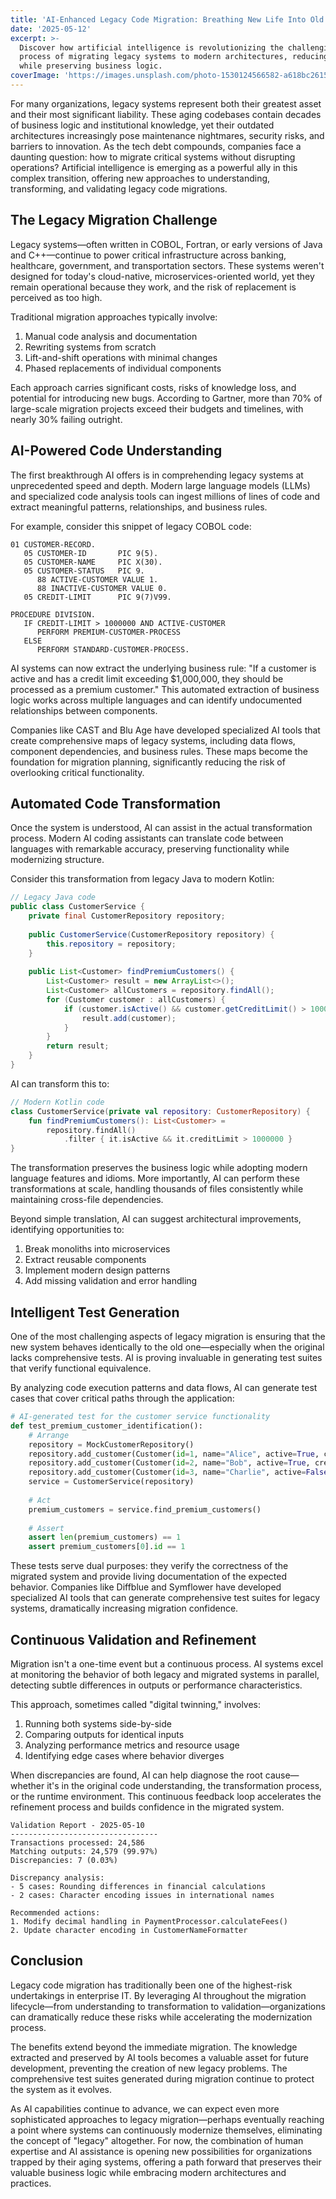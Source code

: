 ```yaml
---
title: 'AI-Enhanced Legacy Code Migration: Breathing New Life Into Old Systems'
date: '2025-05-12'
excerpt: >-
  Discover how artificial intelligence is revolutionizing the challenging
  process of migrating legacy systems to modern architectures, reducing risks
  while preserving business logic.
coverImage: 'https://images.unsplash.com/photo-1530124566582-a618bc2615dc'
---
```

For many organizations, legacy systems represent both their greatest asset and their most significant liability. These aging codebases contain decades of business logic and institutional knowledge, yet their outdated architectures increasingly pose maintenance nightmares, security risks, and barriers to innovation. As the tech debt compounds, companies face a daunting question: how to migrate critical systems without disrupting operations? Artificial intelligence is emerging as a powerful ally in this complex transition, offering new approaches to understanding, transforming, and validating legacy code migrations.

## The Legacy Migration Challenge

Legacy systems—often written in COBOL, Fortran, or early versions of Java and C++—continue to power critical infrastructure across banking, healthcare, government, and transportation sectors. These systems weren't designed for today's cloud-native, microservices-oriented world, yet they remain operational because they work, and the risk of replacement is perceived as too high.

Traditional migration approaches typically involve:

1. Manual code analysis and documentation
2. Rewriting systems from scratch
3. Lift-and-shift operations with minimal changes
4. Phased replacements of individual components

Each approach carries significant costs, risks of knowledge loss, and potential for introducing new bugs. According to Gartner, more than 70% of large-scale migration projects exceed their budgets and timelines, with nearly 30% failing outright.

## AI-Powered Code Understanding

The first breakthrough AI offers is in comprehending legacy systems at unprecedented speed and depth. Modern large language models (LLMs) and specialized code analysis tools can ingest millions of lines of code and extract meaningful patterns, relationships, and business rules.

For example, consider this snippet of legacy COBOL code:

```cobol
01 CUSTOMER-RECORD.
   05 CUSTOMER-ID       PIC 9(5).
   05 CUSTOMER-NAME     PIC X(30).
   05 CUSTOMER-STATUS   PIC 9.
      88 ACTIVE-CUSTOMER VALUE 1.
      88 INACTIVE-CUSTOMER VALUE 0.
   05 CREDIT-LIMIT      PIC 9(7)V99.

PROCEDURE DIVISION.
   IF CREDIT-LIMIT > 1000000 AND ACTIVE-CUSTOMER
      PERFORM PREMIUM-CUSTOMER-PROCESS
   ELSE
      PERFORM STANDARD-CUSTOMER-PROCESS.
```

AI systems can now extract the underlying business rule: "If a customer is active and has a credit limit exceeding $1,000,000, they should be processed as a premium customer." This automated extraction of business logic works across multiple languages and can identify undocumented relationships between components.

Companies like CAST and Blu Age have developed specialized AI tools that create comprehensive maps of legacy systems, including data flows, component dependencies, and business rules. These maps become the foundation for migration planning, significantly reducing the risk of overlooking critical functionality.

## Automated Code Transformation

Once the system is understood, AI can assist in the actual transformation process. Modern AI coding assistants can translate code between languages with remarkable accuracy, preserving functionality while modernizing structure.

Consider this transformation from legacy Java to modern Kotlin:

```java
// Legacy Java code
public class CustomerService {
    private final CustomerRepository repository;
    
    public CustomerService(CustomerRepository repository) {
        this.repository = repository;
    }
    
    public List<Customer> findPremiumCustomers() {
        List<Customer> result = new ArrayList<>();
        List<Customer> allCustomers = repository.findAll();
        for (Customer customer : allCustomers) {
            if (customer.isActive() && customer.getCreditLimit() > 1000000) {
                result.add(customer);
            }
        }
        return result;
    }
}
```

AI can transform this to:

```kotlin
// Modern Kotlin code
class CustomerService(private val repository: CustomerRepository) {
    fun findPremiumCustomers(): List<Customer> = 
        repository.findAll()
            .filter { it.isActive && it.creditLimit > 1000000 }
}
```

The transformation preserves the business logic while adopting modern language features and idioms. More importantly, AI can perform these transformations at scale, handling thousands of files consistently while maintaining cross-file dependencies.

Beyond simple translation, AI can suggest architectural improvements, identifying opportunities to:

1. Break monoliths into microservices
2. Extract reusable components
3. Implement modern design patterns
4. Add missing validation and error handling

## Intelligent Test Generation

One of the most challenging aspects of legacy migration is ensuring that the new system behaves identically to the old one—especially when the original lacks comprehensive tests. AI is proving invaluable in generating test suites that verify functional equivalence.

By analyzing code execution patterns and data flows, AI can generate test cases that cover critical paths through the application:

```python
# AI-generated test for the customer service functionality
def test_premium_customer_identification():
    # Arrange
    repository = MockCustomerRepository()
    repository.add_customer(Customer(id=1, name="Alice", active=True, credit_limit=2000000))
    repository.add_customer(Customer(id=2, name="Bob", active=True, credit_limit=500000))
    repository.add_customer(Customer(id=3, name="Charlie", active=False, credit_limit=1500000))
    service = CustomerService(repository)
    
    # Act
    premium_customers = service.find_premium_customers()
    
    # Assert
    assert len(premium_customers) == 1
    assert premium_customers[0].id == 1
```

These tests serve dual purposes: they verify the correctness of the migrated system and provide living documentation of the expected behavior. Companies like Diffblue and Symflower have developed specialized AI tools that can generate comprehensive test suites for legacy systems, dramatically increasing migration confidence.

## Continuous Validation and Refinement

Migration isn't a one-time event but a continuous process. AI systems excel at monitoring the behavior of both legacy and migrated systems in parallel, detecting subtle differences in outputs or performance characteristics.

This approach, sometimes called "digital twinning," involves:

1. Running both systems side-by-side
2. Comparing outputs for identical inputs
3. Analyzing performance metrics and resource usage
4. Identifying edge cases where behavior diverges

When discrepancies are found, AI can help diagnose the root cause—whether it's in the original code understanding, the transformation process, or the runtime environment. This continuous feedback loop accelerates the refinement process and builds confidence in the migrated system.

```text
Validation Report - 2025-05-10
---------------------------------
Transactions processed: 24,586
Matching outputs: 24,579 (99.97%)
Discrepancies: 7 (0.03%)

Discrepancy analysis:
- 5 cases: Rounding differences in financial calculations
- 2 cases: Character encoding issues in international names

Recommended actions:
1. Modify decimal handling in PaymentProcessor.calculateFees()
2. Update character encoding in CustomerNameFormatter
```

## Conclusion

Legacy code migration has traditionally been one of the highest-risk undertakings in enterprise IT. By leveraging AI throughout the migration lifecycle—from understanding to transformation to validation—organizations can dramatically reduce these risks while accelerating the modernization process.

The benefits extend beyond the immediate migration. The knowledge extracted and preserved by AI tools becomes a valuable asset for future development, preventing the creation of new legacy problems. The comprehensive test suites generated during migration continue to protect the system as it evolves.

As AI capabilities continue to advance, we can expect even more sophisticated approaches to legacy migration—perhaps eventually reaching a point where systems can continuously modernize themselves, eliminating the concept of "legacy" altogether. For now, the combination of human expertise and AI assistance is opening new possibilities for organizations trapped by their aging systems, offering a path forward that preserves their valuable business logic while embracing modern architectures and practices.

